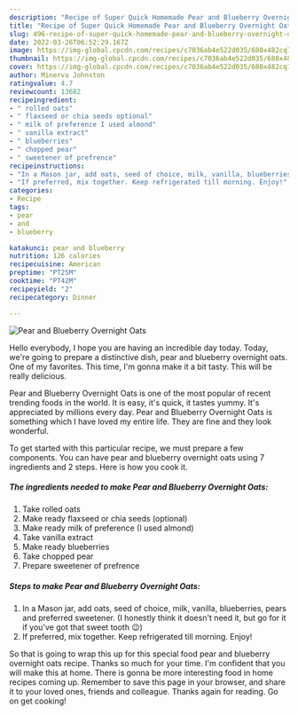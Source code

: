 ```yaml
---
description: "Recipe of Super Quick Homemade Pear and Blueberry Overnight Oats"
title: "Recipe of Super Quick Homemade Pear and Blueberry Overnight Oats"
slug: 496-recipe-of-super-quick-homemade-pear-and-blueberry-overnight-oats
date: 2022-03-26T06:52:29.167Z
image: https://img-global.cpcdn.com/recipes/c7036ab4e522d035/680x482cq70/pear-and-blueberry-overnight-oats-recipe-main-photo.jpg
thumbnail: https://img-global.cpcdn.com/recipes/c7036ab4e522d035/680x482cq70/pear-and-blueberry-overnight-oats-recipe-main-photo.jpg
cover: https://img-global.cpcdn.com/recipes/c7036ab4e522d035/680x482cq70/pear-and-blueberry-overnight-oats-recipe-main-photo.jpg
author: Minerva Johnston
ratingvalue: 4.7
reviewcount: 13682
recipeingredient:
- " rolled oats"
- " flaxseed or chia seeds optional"
- " milk of preference I used almond"
- " vanilla extract"
- " blueberries"
- " chopped pear"
- " sweetener of prefrence"
recipeinstructions:
- "In a Mason jar, add oats, seed of choice, milk, vanilla, blueberries, pears and preferred sweetener. (I honestly think it doesn&#39;t need it, but go for it if you&#39;ve got that sweet tooth 😉)"
- "If preferred, mix together. Keep refrigerated till morning. Enjoy!"
categories:
- Recipe
tags:
- pear
- and
- blueberry

katakunci: pear and blueberry 
nutrition: 126 calories
recipecuisine: American
preptime: "PT25M"
cooktime: "PT42M"
recipeyield: "2"
recipecategory: Dinner

---
```



![Pear and Blueberry Overnight Oats](https://img-global.cpcdn.com/recipes/c7036ab4e522d035/680x482cq70/pear-and-blueberry-overnight-oats-recipe-main-photo.jpg)

Hello everybody, I hope you are having an incredible day today. Today, we're going to prepare a distinctive dish, pear and blueberry overnight oats. One of my favorites. This time, I'm gonna make it a bit tasty. This will be really delicious.

Pear and Blueberry Overnight Oats is one of the most popular of recent trending foods in the world. It is easy, it's quick, it tastes yummy. It's appreciated by millions every day. Pear and Blueberry Overnight Oats is something which I have loved my entire life. They are fine and they look wonderful.




To get started with this particular recipe, we must prepare a few components. You can have pear and blueberry overnight oats using 7 ingredients and 2 steps. Here is how you cook it.

<!--inarticleads1-->

##### The ingredients needed to make Pear and Blueberry Overnight Oats:

1. Take  rolled oats
1. Make ready  flaxseed or chia seeds (optional)
1. Make ready  milk of preference (I used almond)
1. Take  vanilla extract
1. Make ready  blueberries
1. Take  chopped pear
1. Prepare  sweetener of prefrence




<!--inarticleads2-->

##### Steps to make Pear and Blueberry Overnight Oats:

1. In a Mason jar, add oats, seed of choice, milk, vanilla, blueberries, pears and preferred sweetener. (I honestly think it doesn&#39;t need it, but go for it if you&#39;ve got that sweet tooth 😉)
1. If preferred, mix together. Keep refrigerated till morning. Enjoy!




So that is going to wrap this up for this special food pear and blueberry overnight oats recipe. Thanks so much for your time. I'm confident that you will make this at home. There is gonna be more interesting food in home recipes coming up. Remember to save this page in your browser, and share it to your loved ones, friends and colleague. Thanks again for reading. Go on get cooking!
